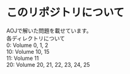 # このリポジトリについて
AOJで解いた問題を載せています。  
各ディレクトリについて  
0:  Volume 0, 1, 2  
10: Volume 10, 15  
11: Volume 11  
20: Volume 20, 21, 22, 23, 24, 25  

